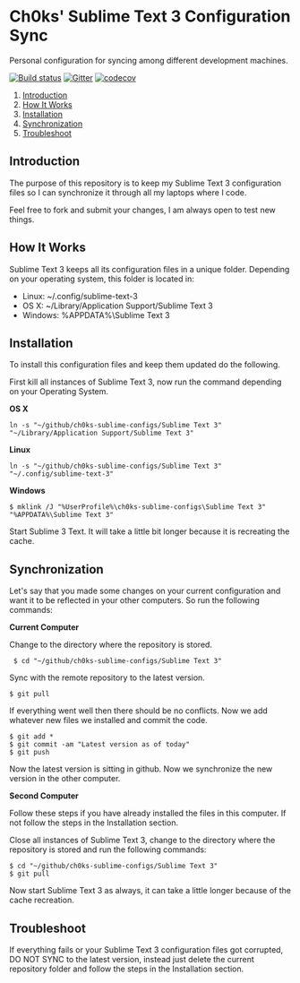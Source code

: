 # Ch0ks' Sublime Text 3 Configuration Sync

Personal configuration for syncing among different development machines.

[![Build status](https://ci.appveyor.com/api/projects/status/34xtu4uebe067j1f/branch/master?svg=true)](https://ci.appveyor.com/project/ch0ks/ch0ks-sublime-configs/branch/master)
[![Gitter](https://badges.gitter.im/ch0ks/ch0ks-sublime-configs.svg)](https://gitter.im/ch0ks/ch0ks-sublime-configs?utm_source=badge&utm_medium=badge&utm_campaign=pr-badge)
[![codecov](https://codecov.io/gh/ch0ks/ch0ks-sublime-configs/branch/master/graph/badge.svg)](https://codecov.io/gh/ch0ks/ch0ks-sublime-configs)


<!-- MarkdownTOC -->

1. [Introduction](#introduction)
1. [How It Works](#how-it-works)
1. [Installation](#installation)
1. [Synchronization](#synchronization)
1. [Troubleshoot](#troubleshoot)

<!-- /MarkdownTOC -->

<a id="introduction"></a>
## Introduction

The purpose of this repository is to keep my Sublime Text 3 configuration files so I can synchronize it through all my laptops where I code.

Feel free to fork and submit your changes, I am always open to test new things.

<a id="how-it-works"></a>
## How It Works

Sublime Text 3 keeps all its configuration files in a unique folder. Depending on your operating system, this folder is located in:

* Linux: ~/.config/sublime-text-3
* OS X: ~/Library/Application Support/Sublime Text 3
* Windows: %APPDATA%\Sublime Text 3

<a id="installation"></a>
## Installation

To install this configuration files and keep them updated do the following.

First kill all instances of Sublime Text 3, now run the command depending on your Operating System.

**OS X**

```
ln -s "~/github/ch0ks-sublime-configs/Sublime Text 3" "~/Library/Application Support/Sublime Text 3"
```

**Linux**

```
ln -s "~/github/ch0ks-sublime-configs/Sublime Text 3" "~/.config/sublime-text-3"
```

**Windows**

```
$ mklink /J "%UserProfile%\ch0ks-sublime-configs\Sublime Text 3" "%APPDATA%\Sublime Text 3"
```

Start Sublime 3 Text. It will take a little bit longer because it is recreating the cache.

<a id="synchronization"></a>
## Synchronization

Let's say that you made some changes on your current configuration and want it to be reflected in your other computers. So run the following commands:

**Current Computer**

Change to the directory where the repository is stored.

`` $ cd "~/github/ch0ks-sublime-configs/Sublime Text 3"``

Sync with the remote repository to the latest version.

``$ git pull``

If everything went well then there should be no conflicts. Now we add whatever new files we installed and commit the code.

```
$ git add *
$ git commit -am "Latest version as of today"
$ git push
```

Now the latest version is sitting in github. Now we synchronize the new version in the other computer.

**Second Computer**

Follow these steps if you have already installed the files in this computer. If not follow the steps in the Installation section.

Close all instances of Sublime Text 3, change to the directory where the repository is stored and run the following commands:

```
$ cd "~/github/ch0ks-sublime-configs/Sublime Text 3"
$ git pull
```

Now start Sublime Text 3 as always, it can take a little longer because of the cache recreation.

<a id="troubleshoot"></a>
## Troubleshoot

If everything fails or your Sublime Text 3 configuration files got corrupted, DO NOT SYNC to the latest version, instead just delete the current repository folder and follow the steps in the Installation section.
